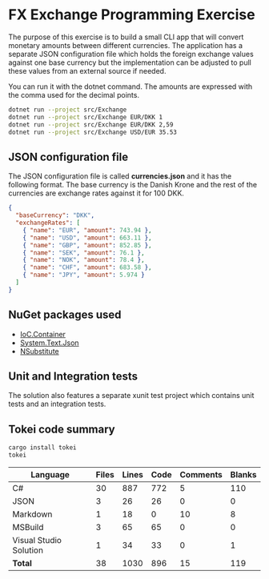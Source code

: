 # FX Exchange Programming Exercise

The purpose of this exercise is to build a small CLI app that will convert monetary amounts between different currencies. The application has a separate JSON configuration file which holds the foreign exchange values against one base currency but the implementation can be adjusted to pull these values from an external source if needed.

You can run it with the dotnet command. The amounts are expressed with the comma used for the decimal points.

```sh
dotnet run --project src/Exchange
dotnet run --project src/Exchange EUR/DKK 1
dotnet run --project src/Exchange EUR/DKK 2,59
dotnet run --project src/Exchange USD/EUR 35.53
```

## JSON configuration file

The JSON configuration file is called **currencies.json** and it has the following format. The base currency is the Danish Krone and the rest of the currencies are exchange rates against it for 100 DKK.

```json
{
  "baseCurrency": "DKK",
  "exchangeRates": [
    { "name": "EUR", "amount": 743.94 },
    { "name": "USD", "amount": 663.11 },
    { "name": "GBP", "amount": 852.85 },
    { "name": "SEK", "amount": 76.1 },
    { "name": "NOK", "amount": 78.4 },
    { "name": "CHF", "amount": 683.58 },
    { "name": "JPY", "amount": 5.974 }
  ]
}
```

## NuGet packages used

- [IoC.Container](https://github.com/DevTeam/IoCContainer)
- [System.Text.Json](https://www.nuget.org/packages/system.text.json)
- [NSubstitute](https://nsubstitute.github.io)

## Unit and Integration tests

The solution also features a separate xunit test project which contains unit tests and an integration tests.

## Tokei code summary

```sh
cargo install tokei
tokei
```

| Language              | Files | Lines | Code | Comments | Blanks |
|-----------------------|-------|-------|------|----------|--------|
| C#                    | 30    | 887   | 772  | 5        | 110    |
| JSON                  | 3     | 26    | 26   | 0        | 0      |
| Markdown              | 1     | 18    | 0    | 10       | 8      |
| MSBuild               | 3     | 65    | 65   | 0        | 0      |
| Visual Studio Solution| 1     | 34    | 33   | 0        | 1      |
| **Total**             | 38    | 1030  | 896  | 15       | 119    |

